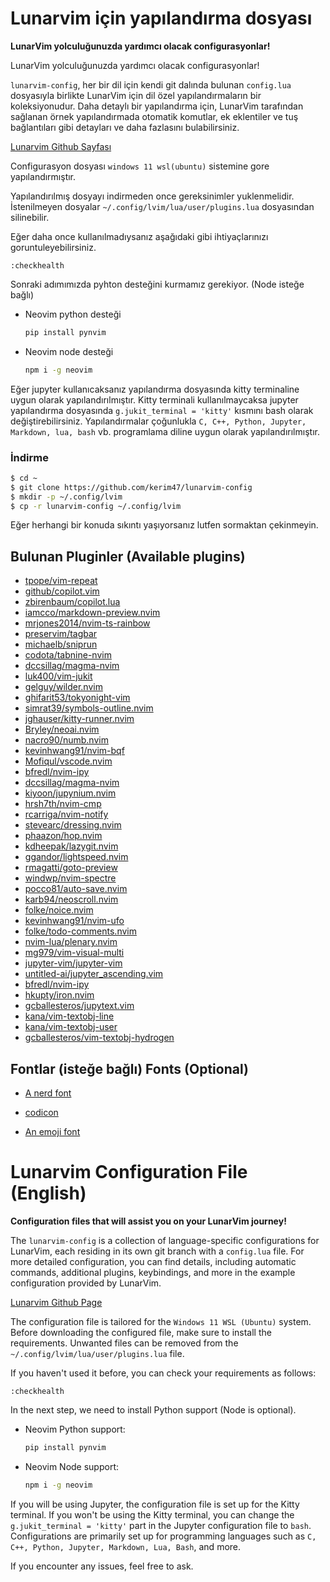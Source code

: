 #  Lunarvim için yapılandırma dosyası



**LunarVim yolculuğunuzda yardımcı olacak configurasyonlar!**


LunarVim yolculuğunuzda yardımcı olacak configurasyonlar!

`lunarvim-config`, her bir dil için kendi git dalında bulunan `config.lua` dosyasıyla birlikte LunarVim için dil özel yapılandırmaların bir
koleksiyonudur. Daha detaylı bir yapılandırma için, LunarVim tarafından sağlanan örnek yapılandırmada otomatik komutlar,
ek eklentiler ve tuş bağlantıları gibi detayları ve daha fazlasını bulabilirsiniz.

[Lunarvim Github Sayfası](https://github.com/LunarVim/LunarVim)

Configurasyon dosyası `windows 11 wsl(ubuntu)` sistemine gore yapılandırmıştır.

Yapılandırılmış dosyayı indirmeden once gereksinimler yuklenmelidir. İstenilmeyen dosyalar  `~/.config/lvim/lua/user/plugins.lua` dosyasından silinebilir.

Eğer daha once kullanılmadıysanız aşağıdaki gibi ihtiyaçlarınızı goruntuleyebilirsiniz.


```vim
:checkhealth
```

Sonraki adımımızda pyhton desteğini kurmamız gerekiyor. (Node isteğe bağlı)

- Neovim python desteği

  ```sh
  pip install pynvim
  ```

- Neovim node desteği

  ```sh
  npm i -g neovim
  ```
Eğer jupyter kullanıcaksanız yapılandırma dosyasında kitty terminaline uygun olarak yapılandırılmıştır. 
Kitty terminali kullanılmaycaksa jupyter yapılandırma dosyasında `g.jukit_terminal = 'kitty'` kısmını bash olarak değiştirebilirsiniz.
Yapılandırmalar çoğunlukla `C, C++, Python, Jupyter, Markdown, lua, bash` vb. programlama diline uygun olarak yapılandırılmıştır.


### İndirme

```sh
$ cd ~
$ git clone https://github.com/kerim47/lunarvim-config
$ mkdir -p ~/.config/lvim
$ cp -r lunarvim-config ~/.config/lvim
```
Eğer herhangi bir konuda sıkıntı yaşıyorsanız lutfen sormaktan çekinmeyin.

## Bulunan Pluginler (Available plugins)

- [tpope/vim-repeat](https://github.com/tpope/vim-repeat)
- [github/copilot.vim](https://github.com/github/copilot.vim)
- [zbirenbaum/copilot.lua](https://github.com/zbirenbaum/copilot.lua)
- [iamcco/markdown-preview.nvim](https://github.com/iamcco/markdown-preview.nvim)
- [mrjones2014/nvim-ts-rainbow](https://github.com/mrjones2014/nvim-ts-rainbow)
- [preservim/tagbar](https://github.com/preservim/tagbar)
- [michaelb/sniprun](https://github.com/michaelb/sniprun)
- [codota/tabnine-nvim](https://github.com/codota/tabnine-nvim)
- [dccsillag/magma-nvim](https://github.com/dccsillag/magma-nvim)
- [luk400/vim-jukit](https://github.com/luk400/vim-jukit)
- [gelguy/wilder.nvim](https://github.com/gelguy/wilder.nvim)
- [ghifarit53/tokyonight-vim](https://github.com/ghifarit53/tokyonight-vim)
- [simrat39/symbols-outline.nvim](https://github.com/simrat39/symbols-outline.nvim)
- [jghauser/kitty-runner.nvim](https://github.com/jghauser/kitty-runner.nvim)
- [Bryley/neoai.nvim](https://github.com/Bryley/neoai.nvim)
- [nacro90/numb.nvim](https://github.com/nacro90/numb.nvim)
- [kevinhwang91/nvim-bqf](https://github.com/kevinhwang91/nvim-bqf)
- [Mofiqul/vscode.nvim](https://github.com/Mofiqul/vscode.nvim)
- [bfredl/nvim-ipy](https://github.com/bfredl/nvim-ipy)
- [dccsillag/magma-nvim](https://github.com/dccsillag/magma-nvim)
- [kiyoon/jupynium.nvim](https://github.com/kiyoon/jupynium.nvim)
- [hrsh7th/nvim-cmp](https://github.com/hrsh7th/nvim-cmp)
- [rcarriga/nvim-notify](https://github.com/rcarriga/nvim-notify)
- [stevearc/dressing.nvim](https://github.com/stevearc/dressing.nvim)
- [phaazon/hop.nvim](https://github.com/phaazon/hop.nvim)
- [kdheepak/lazygit.nvim](https://github.com/kdheepak/lazygit.nvim)
- [ggandor/lightspeed.nvim](https://github.com/ggandor/lightspeed.nvim)
- [rmagatti/goto-preview](https://github.com/rmagatti/goto-preview)
- [windwp/nvim-spectre](https://github.com/windwp/nvim-spectre)
- [pocco81/auto-save.nvim](https://github.com/pocco81/auto-save.nvim)
- [karb94/neoscroll.nvim](https://github.com/karb94/neoscroll.nvim)
- [folke/noice.nvim](https://github.com/folke/noice.nvim)
- [kevinhwang91/nvim-ufo](https://github.com/kevinhwang91/nvim-ufo)
- [folke/todo-comments.nvim](https://github.com/folke/todo-comments.nvim)
- [nvim-lua/plenary.nvim](https://github.com/nvim-lua/plenary.nvim)
- [mg979/vim-visual-multi](https://github.com/mg979/vim-visual-multi)
- [jupyter-vim/jupyter-vim](https://github.com/jupyter-vim/jupyter-vim)
- [untitled-ai/jupyter_ascending.vim](https://github.com/untitled-ai/jupyter_ascending.vim)
- [bfredl/nvim-ipy](https://github.com/bfredl/nvim-ipy)
- [hkupty/iron.nvim](https://github.com/hkupty/iron.nvim)
- [gcballesteros/jupytext.vim](https://github.com/gcballesteros/jupytext.vim)
- [kana/vim-textobj-line](https://github.com/kana/vim-textobj-line)
- [kana/vim-textobj-user](https://github.com/kana/vim-textobj-user)
- [gcballesteros/vim-textobj-hydrogen](https://github.com/gcballesteros/vim-textobj-hydrogen)





## Fontlar (isteğe bağlı) Fonts (Optional)

- [A nerd font](https://github.com/ryanoasis/nerd-fonts)

- [codicon](https://github.com/microsoft/vscode-codicons/raw/main/dist/codicon.ttf)
- [An emoji font](https://github.com/googlefonts/noto-emoji/blob/main/fonts/NotoColorEmoji.ttf)


# Lunarvim Configuration File (English)

**Configuration files that will assist you on your LunarVim journey!**

The `lunarvim-config` is a collection of language-specific configurations for LunarVim, each residing in its own git branch with a `config.lua` file. For more detailed configuration, you can find details, including automatic commands, additional plugins, keybindings, and more in the example configuration provided by LunarVim.

[Lunarvim Github Page](https://github.com/LunarVim/LunarVim)

The configuration file is tailored for the `Windows 11 WSL (Ubuntu)` system. Before downloading the configured file, make sure to install the requirements. Unwanted files can be removed from the `~/.config/lvim/lua/user/plugins.lua` file.

If you haven't used it before, you can check your requirements as follows:

```vim
:checkhealth
```

In the next step, we need to install Python support (Node is optional).

- Neovim Python support:

  ```sh
  pip install pynvim
  ```

- Neovim Node support:

  ```sh
  npm i -g neovim
  ```

If you will be using Jupyter, the configuration file is set up for the Kitty terminal. If you won't be using the Kitty terminal, you can change the `g.jukit_terminal = 'kitty'` part in the Jupyter configuration file to `bash`. Configurations are primarily set up for programming languages such as `C, C++, Python, Jupyter, Markdown, Lua, Bash`, and more.

If you encounter any issues, feel free to ask.
